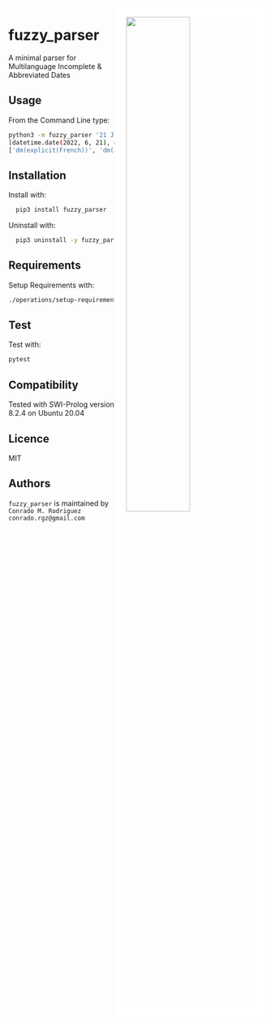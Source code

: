 <img src=".github/World-Flag-Buttons-Globe.svg?raw=true" width="50%" align="right" style="border:20px solid white">

fuzzy_parser
============

A minimal parser for Multilanguage Incomplete & Abbreviated Dates 

Usage
-----
From the Command Line type:

```bash
python3 -m fuzzy_parser '21 Juin - 9 Juil.'
[datetime.date(2022, 6, 21), datetime.date(2022, 7, 9)]
['dm(explicit(French))', 'dm(abbreviated(French))']
```

Installation
------------
Install with:

```bash
  pip3 install fuzzy_parser
```

Uninstall with:

```bash
  pip3 uninstall -y fuzzy_parser
```

Requirements
------------

Setup Requirements with:
```bash
./operations/setup-requirements.sh
```

Test
-------------
Test with:

```bash
pytest
```

Compatibility
-------------

Tested with SWI-Prolog version 8.2.4 on Ubuntu 20.04

Licence
-------

MIT

Authors
-------

`fuzzy_parser` is maintained by `Conrado M. Rodriguez conrado.rgz@gmail.com`
